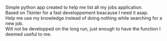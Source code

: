 Simple python app created to help me list all my jobs application. \
Based on Tkinter for a fast developpement beacause I need it asap. \
Help me use my knowledge instead of doing nothing while searching for a new job. \
Will not be developped on the long run, just enough to have the function I deemed useful to me.
